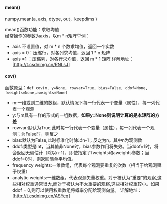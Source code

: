 #### mean()
numpy.mean(a, axis, dtype, out，keepdims )

mean()函数功能：求取均值  
经常操作的参数为axis，以m * n矩阵举例：
- axis 不设置值，对 m * n 个数求均值，返回一个实数
- axis = 0：压缩行，对各列求均值，返回 1 * n 矩阵
- axis =1 ：压缩列，对各行求均值，返回 m * 1 矩阵
详解地址：[http://t.csdnimg.cn/RNLsJ]

#### cov()
函数原型：`def cov(m, y=None, rowvar=True, bias=False, ddof=None, fweights=None,aweights=None)`
- m:一维或则二维的数组，默认情况下每一行代表一个变量（属性），每一列代表一个观测
- y:与m具有一样的形式的一组数据，**如果y=None则说明计算的是本矩阵的方差**
- rowvar:默认为True,此时每一行代表一个变量（属性），每一列代表一个观测；为False时，则反之
- bias:默认为False,此时标准化时除以n-1；反之为n。其中n为观测数
- ddof:类型是int，当其值非None时，bias参数作用将失效。当ddof=1时，将会返回无偏估计（除以n-1），即使指定了fweights和aweights参数；当ddof=0时，则返回简单平均值。
- frequency weights:一维数组，代表每个观测要重复的次数（相当于给观测赋予权重）
- analytic weights:一维数组，代表观测矢量权重。对于被认为“重要”的观察,这些相对权重通常很大,而对于被认为不太重要的观察,这些相对权重较小。如果ddof = 0,则可以使用权重数组将概率分配给观测向量。
详解地址：[http://t.csdnimg.cn/ASYeq]
